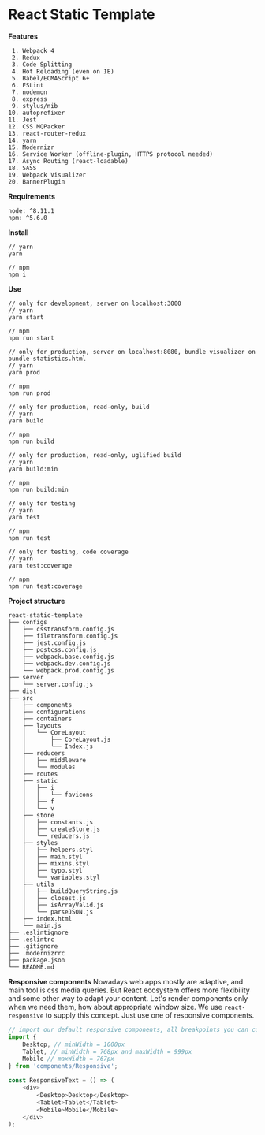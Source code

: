 # React Static Template

**Features**
```
 1. Webpack 4
 2. Redux
 3. Code Splitting
 4. Hot Reloading (even on IE)
 5. Babel/ECMAScript 6+
 6. ESLint
 7. nodemon
 8. express
 9. stylus/nib
10. autoprefixer
11. Jest
12. CSS MQPacker
13. react-router-redux
14. yarn
15. Modernizr
16. Service Worker (offline-plugin, HTTPS protocol needed)
17. Async Routing (react-loadable)
18. SASS
19. Webpack Visualizer
20. BannerPlugin
```

**Requirements**

```
node: ^8.11.1
npm: ^5.6.0
```

**Install**

```
// yarn
yarn

// npm
npm i
```

**Use**

```
// only for development, server on localhost:3000
// yarn
yarn start

// npm
npm run start
```
```
// only for production, server on localhost:8080, bundle visualizer on bundle-statistics.html
// yarn
yarn prod

// npm
npm run prod
```
```
// only for production, read-only, build
// yarn
yarn build

// npm
npm run build
```
```
// only for production, read-only, uglified build
// yarn
yarn build:min

// npm
npm run build:min
```
```
// only for testing
// yarn
yarn test

// npm
npm run test
```
```
// only for testing, code coverage
// yarn
yarn test:coverage

// npm
npm run test:coverage
```

**Project structure**
```
react-static-template
├── configs
│   ├── csstransform.config.js
│   ├── filetransform.config.js
│   ├── jest.config.js
│   ├── postcss.config.js
│   ├── webpack.base.config.js
│   ├── webpack.dev.config.js
│   └── webpack.prod.config.js
├── server
│   └── server.config.js
├── dist
├── src
│   ├── components
│   ├── configurations
│   ├── containers
│   ├── layouts
│   │   └── CoreLayout
│   │       ├── CoreLayout.js
│   │       └── Index.js
│   ├── reducers
│   │   ├── middleware
│   │   └── modules
│   ├── routes
│   ├── static
│   │   ├── i
│   │   │   └── favicons
│   │   ├── f
│   │   └── v
│   ├── store
│   │   ├── constants.js
│   │   ├── createStore.js
│   │   └── reducers.js
│   ├── styles
│   │   ├── helpers.styl
│   │   ├── main.styl
│   │   ├── mixins.styl
│   │   ├── typo.styl
│   │   └── variables.styl
│   ├── utils
│   │   ├── buildQueryString.js
│   │   ├── closest.js
│   │   ├── isArrayValid.js
│   │   └── parseJSON.js
│   ├── index.html
│   └── main.js
├── .eslintignore
├── .eslintrc
├── .gitignore
├── .modernizrrc
├── package.json
└── README.md
```

**Responsive components**
Nowadays web apps mostly are adaptive, and main tool is css media queries. But React ecosystem offers more flexibility and some other way to adapt your content. Let's render components only when we need them, how about appropriate window size.
We use `react-responsive` to supply this concept. Just use one of responsive components.
```javascript
// import our default responsive components, all breakpoints you can configure in 'store/contants.js'
import {
	Desktop, // minWidth = 1000px
	Tablet, // minWidth = 768px and maxWidth = 999px
	Mobile // maxWidth = 767px
} from 'components/Responsive';

const ResponsiveText = () => (
	<div>
		<Desktop>Desktop</Desktop>
		<Tablet>Tablet</Tablet>
		<Mobile>Mobile</Mobile>
	</div>
);
```
